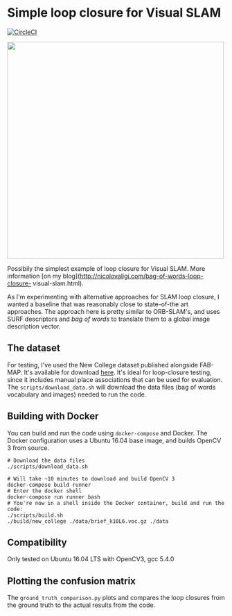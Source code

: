 # Simple loop closure for Visual SLAM

[![CircleCI](https://circleci.com/gh/nicolov/simple_slam_loop_closure.svg?style=shield)](https://circleci.com/gh/nicolov/simple_slam_loop_closure)

<img src="https://github.com/nicolov/simple_slam_loop_closure/raw/master/confusion_matrix_example.png" width="500" style="text-align: center"/>

Possibily the simplest example of loop closure for Visual SLAM. More
information [on my blog](http://nicolovaligi.com/bag-of-words-loop-closure-
visual-slam.html).

As I'm experimenting with alternative approaches for SLAM loop closure, I
wanted a baseline that was reasonably close to state-of-the art approaches.
The approach here is pretty similar to ORB-SLAM's, and uses SURF descriptors
and *bag of words* to translate them to a global image description vector.

## The dataset

For testing, I've used the New College dataset published alongside FAB-MAP.
It's available for download
[here](http://www.ijrr.org/ijrr_2008/volume27-issue6/090961/3_data.htm). It's
ideal for loop-closure testing, since it includes manual place associations
that can be used for evaluation. The `scripts/download_data.sh` will
download the data files (bag of words vocabulary and images) needed to run
the code.

## Building with Docker

You can build and run the code using `docker-compose` and Docker. The Docker
configuration uses a Ubuntu 16.04 base image, and builds OpenCV 3 from source.

```
# Download the data files
./scripts/download_data.sh

# Will take ~10 minutes to download and build OpenCV 3
docker-compose build runner
# Enter the docker shell
docker-compose run runner bash
# You're now in a shell inside the Docker container, build and run the code:
./scripts/build.sh
./build/new_college ./data/brief_k10L6.voc.gz ./data
```

## Compatibility

Only tested on Ubuntu 16.04 LTS with OpenCV3, gcc 5.4.0

## Plotting the confusion matrix

The `ground_truth_comparison.py` plots and compares the loop closures from the
ground truth to the actual results from the code.
